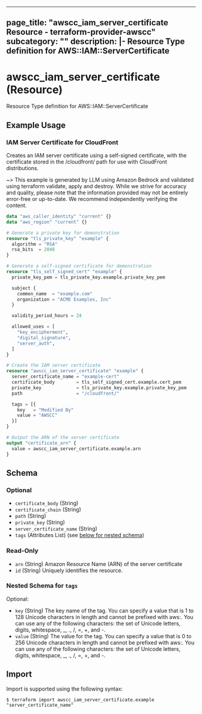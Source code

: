 
---
page_title: "awscc_iam_server_certificate Resource - terraform-provider-awscc"
subcategory: ""
description: |-
  Resource Type definition for AWS::IAM::ServerCertificate
---

# awscc_iam_server_certificate (Resource)

Resource Type definition for AWS::IAM::ServerCertificate

## Example Usage

### IAM Server Certificate for CloudFront

Creates an IAM server certificate using a self-signed certificate, with the certificate stored in the /cloudfront/ path for use with CloudFront distributions.

~> This example is generated by LLM using Amazon Bedrock and validated using terraform validate, apply and destroy. While we strive for accuracy and quality, please note that the information provided may not be entirely error-free or up-to-date. We recommend independently verifying the content.

```terraform
data "aws_caller_identity" "current" {}
data "aws_region" "current" {}

# Generate a private key for demonstration
resource "tls_private_key" "example" {
  algorithm = "RSA"
  rsa_bits  = 2048
}

# Generate a self-signed certificate for demonstration
resource "tls_self_signed_cert" "example" {
  private_key_pem = tls_private_key.example.private_key_pem

  subject {
    common_name  = "example.com"
    organization = "ACME Examples, Inc"
  }

  validity_period_hours = 24

  allowed_uses = [
    "key_encipherment",
    "digital_signature",
    "server_auth",
  ]
}

# Create the IAM server certificate
resource "awscc_iam_server_certificate" "example" {
  server_certificate_name = "example-cert"
  certificate_body        = tls_self_signed_cert.example.cert_pem
  private_key             = tls_private_key.example.private_key_pem
  path                    = "/cloudfront/"

  tags = [{
    key   = "Modified By"
    value = "AWSCC"
  }]
}

# Output the ARN of the server certificate
output "certificate_arn" {
  value = awscc_iam_server_certificate.example.arn
}
```

<!-- schema generated by tfplugindocs -->
## Schema

### Optional

- `certificate_body` (String)
- `certificate_chain` (String)
- `path` (String)
- `private_key` (String)
- `server_certificate_name` (String)
- `tags` (Attributes List) (see [below for nested schema](#nestedatt--tags))

### Read-Only

- `arn` (String) Amazon Resource Name (ARN) of the server certificate
- `id` (String) Uniquely identifies the resource.

<a id="nestedatt--tags"></a>
### Nested Schema for `tags`

Optional:

- `key` (String) The key name of the tag. You can specify a value that is 1 to 128 Unicode characters in length and cannot be prefixed with aws:. You can use any of the following characters: the set of Unicode letters, digits, whitespace, _, ., /, =, +, and -.
- `value` (String) The value for the tag. You can specify a value that is 0 to 256 Unicode characters in length and cannot be prefixed with aws:. You can use any of the following characters: the set of Unicode letters, digits, whitespace, _, ., /, =, +, and -.

## Import

Import is supported using the following syntax:

```shell
$ terraform import awscc_iam_server_certificate.example "server_certificate_name"
```
